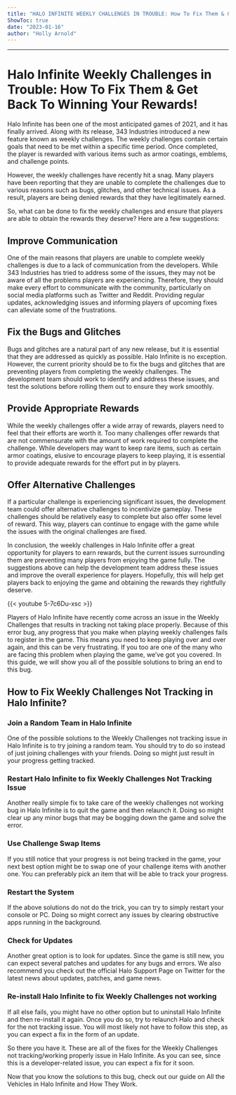 ```yaml
---
title: "HALO INFINITE WEEKLY CHALLENGES IN TROUBLE: How To Fix Them & Get Back To Winning Your Rewards!"
ShowToc: true 
date: "2023-01-16"
author: "Holly Arnold"
---
```

*****
# Halo Infinite Weekly Challenges in Trouble: How To Fix Them & Get Back To Winning Your Rewards!

Halo Infinite has been one of the most anticipated games of 2021, and it has finally arrived. Along with its release, 343 Industries introduced a new feature known as weekly challenges. The weekly challenges contain certain goals that need to be met within a specific time period. Once completed, the player is rewarded with various items such as armor coatings, emblems, and challenge points. 

However, the weekly challenges have recently hit a snag. Many players have been reporting that they are unable to complete the challenges due to various reasons such as bugs, glitches, and other technical issues. As a result, players are being denied rewards that they have legitimately earned. 

So, what can be done to fix the weekly challenges and ensure that players are able to obtain the rewards they deserve? Here are a few suggestions:

## Improve Communication

One of the main reasons that players are unable to complete weekly challenges is due to a lack of communication from the developers. While 343 Industries has tried to address some of the issues, they may not be aware of all the problems players are experiencing. Therefore, they should make every effort to communicate with the community, particularly on social media platforms such as Twitter and Reddit. Providing regular updates, acknowledging issues and informing players of upcoming fixes can alleviate some of the frustrations.

## Fix the Bugs and Glitches

Bugs and glitches are a natural part of any new release, but it is essential that they are addressed as quickly as possible. Halo Infinite is no exception. However, the current priority should be to fix the bugs and glitches that are preventing players from completing the weekly challenges. The development team should work to identify and address these issues, and test the solutions before rolling them out to ensure they work smoothly.

## Provide Appropriate Rewards

While the weekly challenges offer a wide array of rewards, players need to feel that their efforts are worth it. Too many challenges offer rewards that are not commensurate with the amount of work required to complete the challenge. While developers may want to keep rare items, such as certain armor coatings, elusive to encourage players to keep playing, it is essential to provide adequate rewards for the effort put in by players.

## Offer Alternative Challenges

If a particular challenge is experiencing significant issues, the development team could offer alternative challenges to incentivize gameplay. These challenges should be relatively easy to complete but also offer some level of reward. This way, players can continue to engage with the game while the issues with the original challenges are fixed. 

In conclusion, the weekly challenges in Halo Infinite offer a great opportunity for players to earn rewards, but the current issues surrounding them are preventing many players from enjoying the game fully. The suggestions above can help the development team address these issues and improve the overall experience for players. Hopefully, this will help get players back to enjoying the game and obtaining the rewards they rightfully deserve.

{{< youtube 5-7c6Du-xsc >}} 



Players of Halo Infinite have recently come across an issue in the Weekly Challenges that results in tracking not taking place properly. Because of this error bug, any progress that you make when playing weekly challenges fails to register in the game. This means you need to keep playing over and over again, and this can be very frustrating. If you too are one of the many who are facing this problem when playing the game, we’ve got you covered. In this guide, we will show you all of the possible solutions to bring an end to this bug.
 
## How to Fix Weekly Challenges Not Tracking in Halo Infinite?
 

 
### Join a Random Team in Halo Infinite
 
One of the possible solutions to the Weekly Challenges not tracking issue in Halo Infinite is to try joining a random team. You should try to do so instead of just joining challenges with your friends. Doing so might just result in your progress getting tracked.
 
### Restart Halo Infinite to fix Weekly Challenges Not Tracking Issue
 
Another really simple fix to take care of the weekly challenges not working bug in Halo Infinite is to quit the game and then relaunch it. Doing so might clear up any minor bugs that may be bogging down the game and solve the error.
 
### Use Challenge Swap Items
 
If you still notice that your progress is not being tracked in the game, your next best option might be to swap one of your challenge items with another one. You can preferably pick an item that will be able to track your progress.
 
### Restart the System
 
If the above solutions do not do the trick, you can try to simply restart your console or PC. Doing so might correct any issues by clearing obstructive apps running in the background.
 
### Check for Updates
 
Another great option is to look for updates. Since the game is still new, you can expect several patches and updates for any bugs and errors. We also recommend you check out the official Halo Support Page on Twitter for the latest news about updates, patches, and game news.
 
### Re-install Halo Infinite to fix Weekly Challenges not working
 
If all else fails, you might have no other option but to uninstall Halo Infinite and then re-install it again. Once you do so, try to relaunch Halo and check for the not tracking issue. You will most likely not have to follow this step, as you can expect a fix in the form of an update.
 
So there you have it. These are all of the fixes for the Weekly Challenges not tracking/working properly issue in Halo Infinite. As you can see, since this is a developer-related issue, you can expect a fix for it soon.
 
Now that you know the solutions to this bug, check out our guide on All the Vehicles in Halo Infinite and How They Work.




